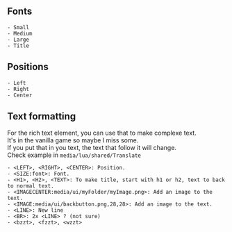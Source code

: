 ## Fonts
```
- Small
- Medium
- Large
- Title
```

## Positions
```
- Left
- Right
- Center
```

## Text formatting
For the rich text element, you can use that to make complexe text.  
It's in the vanilla game so maybe I miss some.  
If you put that in you text, the text that follow it will change.  
Check example in `media/lua/shared/Translate`  
```
- <LEFT>, <RIGHT>, <CENTER>: Position.
- <SIZE:font>: Font.
- <H1>, <H2>, <TEXT>: To make title, start with h1 or h2, text to back to normal text.
- <IMAGECENTER:media/ui/myFolder/myImage.png>: Add an image to the text.
- <IMAGE:media/ui/backbutton.png,28,28>: Add an image to the text.
- <LINE>: New line
- <BR>: 2x <LINE> ? (not sure)
- <bzzt>, <fzzt>, <wzzt>
```
